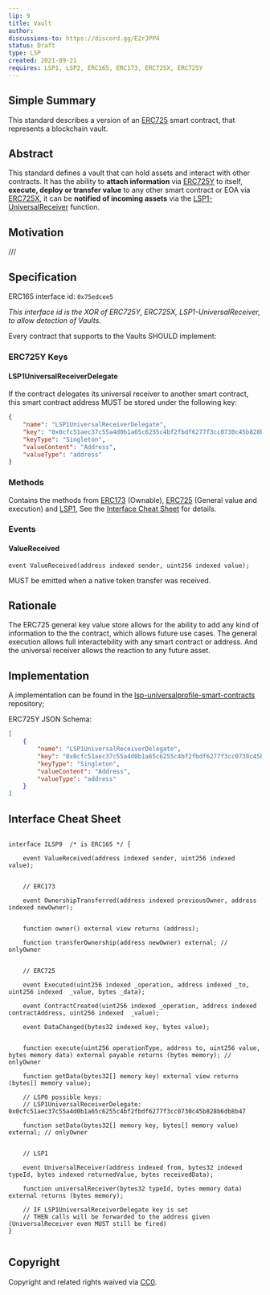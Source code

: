 ```yaml
---
lip: 9
title: Vault
author: 
discussions-to: https://discord.gg/E2rJPP4
status: Draft
type: LSP
created: 2021-09-21
requires: LSP1, LSP2, ERC165, ERC173, ERC725X, ERC725Y
---
```



## Simple Summary

This standard describes a version of an [ERC725](https://github.com/ethereum/EIPs/blob/master/EIPS/eip-725.md) smart contract, that represents a blockchain vault.
 
## Abstract

This standard defines a vault that can hold assets and interact with other contracts. It has the ability to **attach information** via [ERC725Y](https://github.com/ethereum/EIPs/blob/master/EIPS/eip-725.md#erc725y) to itself, **execute, deploy or transfer value** to any other smart contract or EOA via [ERC725X](https://github.com/ethereum/EIPs/blob/master/EIPS/eip-725.md#erc725x), it can be **notified of incoming assets** via the [LSP1-UniversalReceiver](https://github.com/lukso-network/LIPs/blob/master/LSPs/LSP-1-UniversalReceiver.md) function.


## Motivation

///

## Specification

ERC165 interface id: `0x75edcee5`

_This interface id is the XOR of ERC725Y, ERC725X, LSP1-UniversalReceiver, to allow detection of Vaults._

Every contract that supports to the Vaults SHOULD implement:

### ERC725Y Keys


#### LSP1UniversalReceiverDelegate

If the contract delegates its universal receiver to another smart contract,
this smart contract address MUST be stored under the following key:

```json
{
    "name": "LSP1UniversalReceiverDelegate",
    "key": "0x0cfc51aec37c55a4d0b1a65c6255c4bf2fbdf6277f3cc0730c45b828b6db8b47",
    "keyType": "Singleton",
    "valueContent": "Address",
    "valueType": "address"
}
```

### Methods

Contains the methods from [ERC173](https://github.com/ethereum/EIPs/blob/master/EIPS/eip-173.md) (Ownable), [ERC725](https://github.com/ethereum/EIPs/blob/master/EIPS/eip-725.md) (General value and execution) and [LSP1](https://github.com/lukso-network/LIPs/blob/master/LSPs/LSP-1-UniversalReceiver.md), 
See the [Interface Cheat Sheet](#interface-cheat-sheet) for details.

### Events

#### ValueReceived

```solidity
event ValueReceived(address indexed sender, uint256 indexed value);
```

MUST be emitted when a native token transfer was received.


## Rationale

The ERC725 general key value store allows for the ability to add any kind of information to the the contract, which allows future use cases. The general execution allows full interactebility with any smart contract or address. And the universal receiver allows the reaction to any future asset.

## Implementation

A implementation can be found in the [lsp-universalprofile-smart-contracts](https://github.com/lukso-network/lsp-universalprofile-smart-contracts/tree/main/contracts/LSP9Vault) repository;

ERC725Y JSON Schema:

```json
[
    {
        "name": "LSP1UniversalReceiverDelegate",
        "key": "0x0cfc51aec37c55a4d0b1a65c6255c4bf2fbdf6277f3cc0730c45b828b6db8b47",
        "keyType": "Singleton",
        "valueContent": "Address",
        "valueType": "address"
    }
]
```

## Interface Cheat Sheet

```solidity

interface ILSP9  /* is ERC165 */ {

    event ValueReceived(address indexed sender, uint256 indexed value);
         
    
    // ERC173
    
    event OwnershipTransferred(address indexed previousOwner, address indexed newOwner);


    function owner() external view returns (address);
    
    function transferOwnership(address newOwner) external; // onlyOwner

    
    // ERC725
      
    event Executed(uint256 indexed _operation, address indexed _to, uint256 indexed  _value, bytes _data);
        
    event ContractCreated(uint256 indexed _operation, address indexed contractAddress, uint256 indexed  _value);
    
    event DataChanged(bytes32 indexed key, bytes value);
    
    
    function execute(uint256 operationType, address to, uint256 value, bytes memory data) external payable returns (bytes memory); // onlyOwner
    
    function getData(bytes32[] memory key) external view returns (bytes[] memory value);
    
    // LSP0 possible keys:
    // LSP1UniversalReceiverDelegate: 0x0cfc51aec37c55a4d0b1a65c6255c4bf2fbdf6277f3cc0730c45b828b6db8b47
    
    function setData(bytes32[] memory key, bytes[] memory value) external; // onlyOwner
        
    
    // LSP1

    event UniversalReceiver(address indexed from, bytes32 indexed typeId, bytes indexed returnedValue, bytes receivedData);

    function universalReceiver(bytes32 typeId, bytes memory data) external returns (bytes memory);
    
    // IF LSP1UniversalReceiverDelegate key is set
    // THEN calls will be forwarded to the address given (UniversalReceiver even MUST still be fired)
}


```

## Copyright

Copyright and related rights waived via [CC0](https://creativecommons.org/publicdomain/zero/1.0/).
